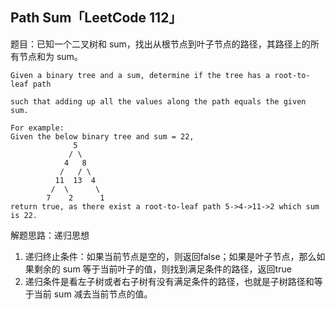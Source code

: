 ## Path Sum「LeetCode 112」

题目：已知一个二叉树和 sum，找出从根节点到叶子节点的路径，其路径上的所有节点和为 sum。

```
Given a binary tree and a sum, determine if the tree has a root-to-leaf path

such that adding up all the values along the path equals the given sum.

For example:
Given the below binary tree and sum = 22,
              5
             / \
            4   8
           /   / \
          11  13  4
         /  \      \
        7    2      1
return true, as there exist a root-to-leaf path 5->4->11->2 which sum is 22.
```

解题思路：递归思想

1. 递归终止条件：如果当前节点是空的，则返回false；如果是叶子节点，那么如果剩余的 sum 等于当前叶子的值，则找到满足条件的路径，返回true
2. 递归条件是看左子树或者右子树有没有满足条件的路径，也就是子树路径和等于当前 sum 减去当前节点的值。
